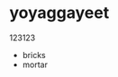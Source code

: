 # yoyaggayeet
123123
<html>
  <body>
    <div>
      <ul>
        <li>bricks</li>
        <li>mortar</li>
      <ul>
     <div>

   <body>
<html>
        
      
